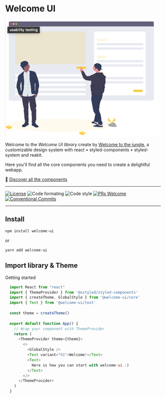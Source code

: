 # Welcome UI

<img src="assets/readme.png" width="500" />

Welcome to the _Welcome UI library_ create by [Welcome to the jungle](https://www.welcometothejungle.co), a customizable design system with react • styled-components • styled-system and reakit.

Here you'll find all the core components you need to create a delightful webapp.

🌴 [Discover all the components](http://welcome-ui.com)

---

[![License](https://img.shields.io/npm/l/welcome-ui.svg)](https://github.com/WTTJ/welcome-ui/blob/master/LICENSE) ![Code formating](https://img.shields.io/badge/code%20formating-prettier-blue.svg) ![Code style](https://img.shields.io/badge/code%20style-styled--components-ff69b4.svg) [![PRs Welcome](https://img.shields.io/badge/PRs-welcome-mediumspringgreen.svg)](https://github.com/WTTJ/welcome-ui/blob/master/CONTRIBUTING.md) [![Conventional Commits](https://img.shields.io/badge/Conventional%20Commits-1.0.0-yellow.svg)](https://conventionalcommits.org)

---

## Install

```bash
npm install welcome-ui
```

or

```bash
yarn add welcome-ui
```

## Import library & Theme

Getting started

```js
  import React from "react"
  import { ThemeProvider } from '@xstyled/styled-components'
  import { createTheme, GlobalStyle } from '@welcome-ui/core'
  import { Text } from '@welcome-ui/text'

  const theme = createTheme()

  export default function App() {
    // Wrap your component with ThemeProvider
    return (
      <ThemeProvider theme={theme}>
        <>
          <GlobalStyle />
          <Text variant="h1">Welcome!</Text>
          <Text>
            Here is how you can start with welcome-ui :)
          </Text>
        </>
      </ThemeProvider>
    )
  }
```

